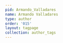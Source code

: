 ```yaml
---
pid: Armando_Valladares
name: Armando Valladares
type: author
order: '015'
layout: tagpage
collection: author_tags
---
```

